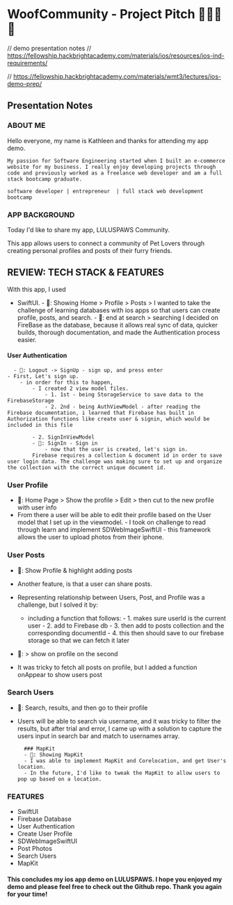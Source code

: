 # WoofCommunity - Project Pitch 🦴🐶🐱🏡
// demo presentation notes
// https://fellowship.hackbrightacademy.com/materials/ios/resources/ios-ind-requirements/

// https://fellowship.hackbrightacademy.com/materials/wmt3/lectures/ios-demo-prep/ 

## Presentation Notes 

### ABOUT ME
Hello everyone, my name is Kathleen and thanks for attending my app demo.

    My passion for Software Engineering started when I built an e-commerce website for my business. I really enjoy developing projects through code and previously worked as a freelance web developer and am a full stack bootcamp graduate. 
    
    software developer | entrepreneur  | full stack web development bootcamp 

### APP BACKGROUND

Today I'd like to share my app, LULUSPAWS Community. 

This app allows users to connect a community of Pet Lovers through creating personal profiles and posts of their furry friends. 

##  REVIEW: TECH STACK & FEATURES
With this app, I used 
- SwiftUI. 
      - 🎥: Showing Home > Profile >  Posts > 
I wanted to take the challenge of learning databases with ios apps so that users can create profile, posts, and search. 
      - 🎥: end at search > searching 
I decided on FireBase as the database, because it allows real sync of data, quicker builds, thorough documentation, and made the Authentication process easier. 

#### User Authentication
      - 🎥: Logout -> SignUp - sign up, and press enter 
    - First, Let's sign up. 
        - in order for this to happen, 
            - I created 2 view model files. 
                - 1. 1st - being StorageService to save data to the FirebaseStorage
                - 2. 2nd - being AuthViewModel - after reading the Firebase documentation, i learned that Firebase has built in Authorization functions like create user & signin, which would be included in this file

            - 2. SignInViewModel
            - 🎥: SignIn - Sign in 
                - now that the user is created, let's sign in. 
            Firebase requires a collection & document id in order to save user login data. The challenge was making sure to set up and organize the collection with the correct unique document id.
            
### User Profile 
- 🎥: Home Page > Show the profile > Edit >  then cut to the new profile with user info
- From there a user will be able to edit their profile based on the User model that I set up in the viewmodel.
                - I took on challenge to read through learn and implement SDWebImageSwiftUI - this framework allows the user to upload photos from their iphone. 

### User Posts
- 🎥: Show Profile & highlight adding posts 
- Another feature, is that a user can share posts. 
- Representing relationship between Users, Post, and Profile was a challenge, but I solved it by:
    - including a function that follows:
            - 1. makes sure userId is the current user 
            - 2. add to Firebase db 
            - 3. then add to posts collection and the corresponding documentId 
            - 4. this then should save to our firebase storage so that we can fetch it later
            
- 🎥: > show on profile on the second
- It was tricky to fetch all posts on profile, but I added a function onAppear to show users post 

### Search Users  
- 🎥: Search, results, and then go to their profile 
- Users will be able to search via username, and it was tricky to filter the results, but after trial and error, I came up with a solution to capture the users input in search bar and match to usernames array.

        ### MapKit 
        - 🎥: Showing MapKit 
        - I was able to implement MapKit and Corelocation, and get User's location. 
        - In the future, I'd like to tweak the MapKit to allow users to pop up based on a location. 

### FEATURES
- SwiftUI
- Firebase Database
- User Authentication
- Create User Profile
- SDWebImageSwiftUI 
- Post Photos 
- Search Users  
- MapKit


#### This concludes my ios app demo on LULUSPAWS. I hope you enjoyed my demo and please feel free to check out the Github repo. Thank you again for your time! 

